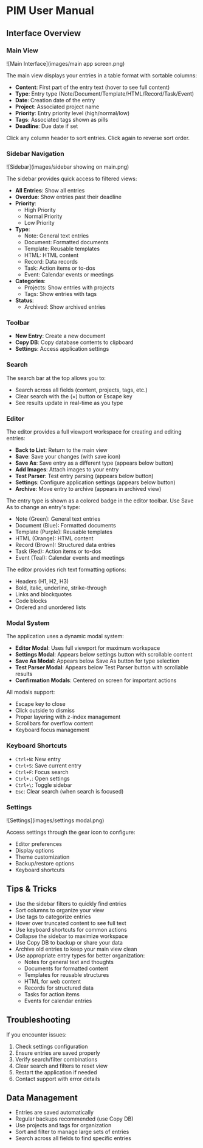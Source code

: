 # PIM User Manual

## Interface Overview

### Main View

![Main Interface](images/main app screen.png)

The main view displays your entries in a table format with sortable columns:

- **Content**: First part of the entry text (hover to see full content)
- **Type**: Entry type (Note/Document/Template/HTML/Record/Task/Event)
- **Date**: Creation date of the entry
- **Project**: Associated project name
- **Priority**: Entry priority level (high/normal/low)
- **Tags**: Associated tags shown as pills
- **Deadline**: Due date if set

Click any column header to sort entries. Click again to reverse sort order.

### Sidebar Navigation

![Sidebar](images/sidebar showing on main.png)

The sidebar provides quick access to filtered views:

- **All Entries**: Show all entries
- **Overdue**: Show entries past their deadline
- **Priority**:
  - High Priority
  - Normal Priority
  - Low Priority
- **Type**:
  - Note: General text entries
  - Document: Formatted documents
  - Template: Reusable templates
  - HTML: HTML content
  - Record: Data records
  - Task: Action items or to-dos
  - Event: Calendar events or meetings
- **Categories**:
  - Projects: Show entries with projects
  - Tags: Show entries with tags
- **Status**:
  - Archived: Show archived entries

### Toolbar

- **New Entry**: Create a new document
- **Copy DB**: Copy database contents to clipboard
- **Settings**: Access application settings

### Search

The search bar at the top allows you to:

- Search across all fields (content, projects, tags, etc.)
- Clear search with the (×) button or Escape key
- See results update in real-time as you type

### Editor

The editor provides a full viewport workspace for creating and editing entries:

- **Back to List**: Return to the main view
- **Save**: Save your changes (with save icon)
- **Save As**: Save entry as a different type (appears below button)
- **Add Images**: Attach images to your entry
- **Test Parser**: Test entry parsing (appears below button)
- **Settings**: Configure application settings (appears below button)
- **Archive**: Move entry to archive (appears in archived view)

The entry type is shown as a colored badge in the editor toolbar. Use Save As to change an entry's type:

- Note (Green): General text entries
- Document (Blue): Formatted documents
- Template (Purple): Reusable templates
- HTML (Orange): HTML content
- Record (Brown): Structured data entries
- Task (Red): Action items or to-dos
- Event (Teal): Calendar events and meetings

The editor provides rich text formatting options:

- Headers (H1, H2, H3)
- Bold, italic, underline, strike-through
- Links and blockquotes
- Code blocks
- Ordered and unordered lists

### Modal System

The application uses a dynamic modal system:

- **Editor Modal**: Uses full viewport for maximum workspace
- **Settings Modal**: Appears below settings button with scrollable content
- **Save As Modal**: Appears below Save As button for type selection
- **Test Parser Modal**: Appears below Test Parser button with scrollable results
- **Confirmation Modals**: Centered on screen for important actions

All modals support:

- Escape key to close
- Click outside to dismiss
- Proper layering with z-index management
- Scrollbars for overflow content
- Keyboard focus management

### Keyboard Shortcuts

- `Ctrl+N`: New entry
- `Ctrl+S`: Save current entry
- `Ctrl+F`: Focus search
- `Ctrl+,`: Open settings
- `Ctrl+\`: Toggle sidebar
- `Esc`: Clear search (when search is focused)

### Settings

![Settings](images/settings modal.png)

Access settings through the gear icon to configure:

- Editor preferences
- Display options
- Theme customization
- Backup/restore options
- Keyboard shortcuts

## Tips & Tricks

- Use the sidebar filters to quickly find entries
- Sort columns to organize your view
- Use tags to categorize entries
- Hover over truncated content to see full text
- Use keyboard shortcuts for common actions
- Collapse the sidebar to maximize workspace
- Use Copy DB to backup or share your data
- Archive old entries to keep your main view clean
- Use appropriate entry types for better organization:
  - Notes for general text and thoughts
  - Documents for formatted content
  - Templates for reusable structures
  - HTML for web content
  - Records for structured data
  - Tasks for action items
  - Events for calendar entries

## Troubleshooting

If you encounter issues:

1. Check settings configuration
2. Ensure entries are saved properly
3. Verify search/filter combinations
4. Clear search and filters to reset view
5. Restart the application if needed
6. Contact support with error details

## Data Management

- Entries are saved automatically
- Regular backups recommended (use Copy DB)
- Use projects and tags for organization
- Sort and filter to manage large sets of entries
- Search across all fields to find specific entries
